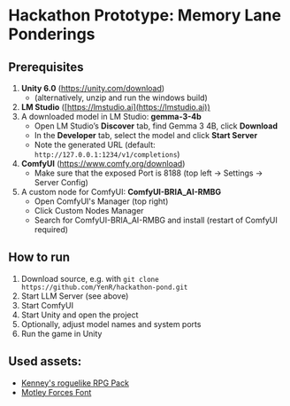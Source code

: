 # Hackathon Prototype: Memory Lane Ponderings

## Prerequisites

1. **Unity 6.0**  (https://unity.com/download)
   - (alternatively, unzip and run the windows build)
2. **LM Studio** ([https://lmstudio.ai](https://lmstudio.ai))  
3. A downloaded model in LM Studio: **gemma-3-4b**
   - Open LM Studio’s **Discover** tab, find Gemma 3 4B, click **Download**
   - In the **Developer** tab, select the model and click **Start Server**  
   - Note the generated URL (default: `http://127.0.0.1:1234/v1/completions`)
4. **ComfyUI** (https://www.comfy.org/download)
   - Make sure that the exposed Port is 8188 (top left -> Settings -> Server Config) 
5. A custom node for ComfyUI: **ComfyUI-BRIA_AI-RMBG**
   - Open ComfyUI's Manager (top right)
   - Click Custom Nodes Manager
   - Search for ComfyUI-BRIA_AI-RMBG and install (restart of ComfyUI required)
   
   
## How to run

1. Download source, e.g. with `git clone https://github.com/YenR/hackathon-pond.git`
2. Start LLM Server (see above)
3. Start ComfyUI
4. Start Unity and open the project
5. Optionally, adjust model names and system ports 
7. Run the game in Unity


## Used assets: 

- [Kenney's roguelike RPG Pack](https://kenney.nl/assets/roguelike-rpg-pack)
- [Motley Forces Font](https://www.fontspace.com/motley-forces-font-f87817)







